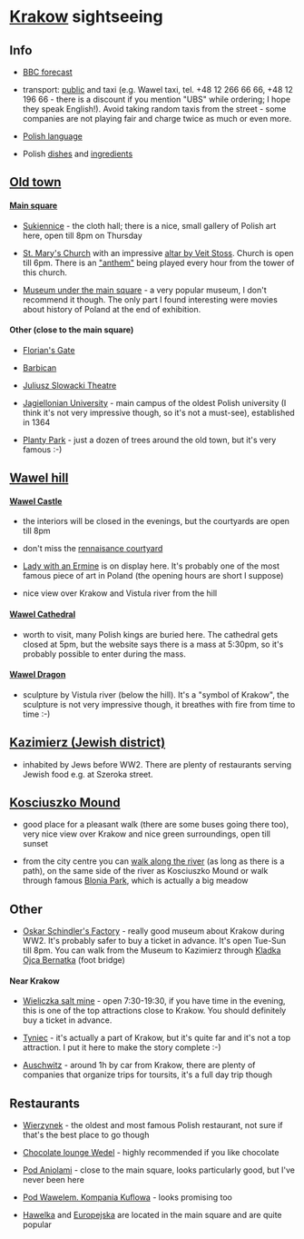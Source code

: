 # [Krakow](https://en.wikipedia.org/wiki/Krak%C3%B3w) sightseeing

## Info

* [BBC forecast](http://www.bbc.co.uk/weather/3094802)

* transport: [public](http://krakow.jakdojade.pl/) and taxi (e.g. Wawel taxi, tel. +48 12 266 66 66, +48 12 196 66 - there is a discount if you mention "UBS" while ordering; I hope they speak English!). Avoid taking random taxis from the street - some companies are not playing fair and charge twice as much or even more.

* [Polish language](http://www.bbc.co.uk/languages/polish/soap/facts.shtml)

* Polish [dishes](https://www.buzzfeed.com/jessicamisener/proof-polish-food-isnt-all-disgusting) and [ingredients](http://www.tastingpoland.com/food/polish_food_ingredients.html)


## [Old town](https://en.wikipedia.org/wiki/Krak%C3%B3w_Old_Town)

#### [Main square](https://en.wikipedia.org/wiki/Main_Square,_Krak%C3%B3w)

* [Sukiennice](https://en.wikipedia.org/wiki/Krak%C3%B3w_Cloth_Hall) - the cloth hall; there is a nice, small gallery of Polish art here, open till 8pm on Thursday

* [St. Mary's Church](https://en.wikipedia.org/wiki/St._Mary%27s_Basilica,_Krak%C3%B3w) with an impressive [altar by Veit Stoss](https://en.wikipedia.org/wiki/Veit_Stoss_altarpiece_in_Krak%C3%B3w). Church is open till 6pm. There is an ["anthem"](https://en.wikipedia.org/wiki/St._Mary%27s_Trumpet_Call) being played every hour from the tower of this church.

* [Museum under the main square](https://en.wikipedia.org/wiki/Rynek_Underground_permanent_exhibition) - a very popular museum, I don't recommend it though. The only part I found interesting were movies about history of Poland at the end of exhibition.

#### Other (close to the main square)

* [Florian's Gate](https://en.wikipedia.org/wiki/St._Florian%27s_Gate)

* [Barbican](https://en.wikipedia.org/wiki/Krak%C3%B3w_Barbican)

* [Juliusz Slowacki Theatre](https://en.wikipedia.org/wiki/Juliusz_S%C5%82owacki_Theatre)

* [Jagiellonian University](https://en.wikipedia.org/wiki/Jagiellonian_University) - main campus of the oldest Polish university (I think it's not very impressive though, so it's not a must-see), established in 1364

* [Planty Park](https://en.wikipedia.org/wiki/Planty_Park) - just a dozen of trees around the old town, but it's very famous :-)

## [Wawel hill](https://en.wikipedia.org/wiki/Wawel)

#### [Wawel Castle](https://en.wikipedia.org/wiki/Wawel_Castle)

* the interiors will be closed in the evenings, but the courtyards are open till 8pm

* don't miss the [rennaisance courtyard](https://en.wikipedia.org/wiki/Wawel#/media/File:Wawel_Krakow_June_2006_002.jpg)

* [Lady with an Ermine](https://en.wikipedia.org/wiki/Lady_with_an_Ermine) is on display here. It's probably one of the most famous piece of art in Poland (the opening hours are short I suppose)

* nice view over Krakow and Vistula river from the hill

#### [Wawel Cathedral](https://en.wikipedia.org/wiki/Wawel_Cathedral)

* worth to visit, many Polish kings are buried here. The cathedral gets closed at 5pm, but the website says there is a mass at 5:30pm, so it's probably possible to enter during the mass.

#### [Wawel Dragon](https://en.wikipedia.org/wiki/Wawel_Dragon)

* sculpture by Vistula river (below the hill). It's a "symbol of Krakow", the sculpture is not very impressive though, it breathes with fire from time to time :-)

## [Kazimierz (Jewish district)](https://en.wikipedia.org/wiki/Kazimierz)

* inhabited by Jews before WW2. There are plenty of restaurants serving Jewish food e.g. at Szeroka street.

## [Kosciuszko Mound]( https://en.wikipedia.org/wiki/Ko%C5%9Bciuszko_Mound)

* good place for a pleasant walk (there are some buses going there too), very nice view over Krakow and nice green surroundings, open till sunset

* from the city centre you can [walk along the river](https://en.wikipedia.org/wiki/Vistulan_Boulevards_in_Krak%C3%B3w) (as long as there is a path), on the same side of the river as Kosciuszko Mound or walk through famous [Blonia Park](https://en.wikipedia.org/wiki/B%C5%82onia), which is actually a big meadow

## Other

* [Oskar Schindler's Factory](http://www.mhk.pl/branches/oskar-schindlers-factory) -  really good museum about Krakow during WW2. It's probably safer to buy a ticket in advance. It's open Tue-Sun till 8pm. You can walk from the Museum to Kazimierz through [Kladka Ojca Bernatka](https://pl.wikipedia.org/wiki/K%C5%82adka_Ojca_Bernatka#/media/File:Bernatek_footbridge_(view_from_W_at_night),_Krakow,_Poland.jpg) (foot bridge)

#### Near Krakow

* [Wieliczka salt mine](https://en.wikipedia.org/wiki/Wieliczka_Salt_Mine) - open 7:30-19:30, if you have time in the evening, this is one of the top attractions close to Krakow. You should definitely buy a ticket in advance.

* [Tyniec](https://en.wikipedia.org/wiki/Tyniec) - it's actually a part of Krakow, but it's quite far and it's not a top attraction. I put it here to make the story complete :-)

* [Auschwitz](https://en.wikipedia.org/wiki/Auschwitz_concentration_camp) - around 1h by car from Krakow, there are plenty of companies that organize trips for toursits, it's a full day trip though

## Restaurants

* [Wierzynek](http://en.wierzynek.pl/) - the oldest and most famous Polish restaurant, not sure if that's the best place to go though

* [Chocolate lounge Wedel](https://www.wedelpijalnie.pl/en/chocolaterias?city=Cracow) - highly recommended if you like chocolate

* [Pod Aniolami](http://www.podaniolami.pl/en) - close to the main square, looks particularly good, but I've never been here

* [Pod Wawelem. Kompania Kuflowa](http://www.podwawelem.eu/) - looks promising too

* [Hawelka](http://en.hawelka.pl/) and [Europejska](http://www.europejska.pl/en/) are located in the main square and are quite popular
